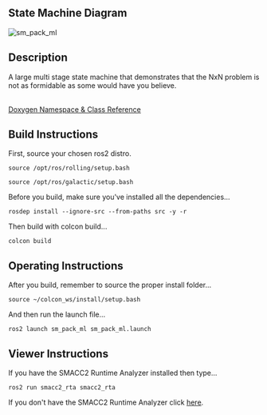  <h2>State Machine Diagram</h2>

 ![sm_pack_ml](docs/SmPackMl1_2021-11-29_0916.svg)

 <h2>Description</h2> A large multi stage state machine that demonstrates that the NxN problem is not as formidable as some would have you believe.<br></br>

<a href="https://robosoft-ai.github.io/smacc2_doxygen/master/html/namespacesm__multi__stage__1.html">Doxygen Namespace & Class Reference</a>

 <h2>Build Instructions</h2>

First, source your chosen ros2 distro.
```
source /opt/ros/rolling/setup.bash
```
```
source /opt/ros/galactic/setup.bash
```

Before you build, make sure you've installed all the dependencies...

```
rosdep install --ignore-src --from-paths src -y -r
```

Then build with colcon build...

```
colcon build
```
<h2>Operating Instructions</h2>
After you build, remember to source the proper install folder...

```
source ~/colcon_ws/install/setup.bash
```

And then run the launch file...

```
ros2 launch sm_pack_ml sm_pack_ml.launch
```

 <h2>Viewer Instructions</h2>
If you have the SMACC2 Runtime Analyzer installed then type...

```
ros2 run smacc2_rta smacc2_rta
```

If you don't have the SMACC2 Runtime Analyzer click <a href="https://robosoft.ai/product-category/smacc2-runtime-analyzer/">here</a>.
